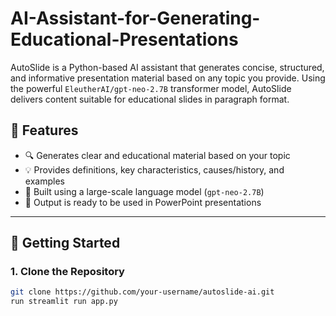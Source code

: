 # AI-Assistant-for-Generating-Educational-Presentations

AutoSlide is a Python-based AI assistant that generates concise, structured, and informative presentation material based on any topic you provide. Using the powerful `EleutherAI/gpt-neo-2.7B` transformer model, AutoSlide delivers content suitable for educational slides in paragraph format.

## 📌 Features

- 🔍 Generates clear and educational material based on your topic
- 💡 Provides definitions, key characteristics, causes/history, and examples
- 🧠 Built using a large-scale language model (`gpt-neo-2.7B`)
- 📝 Output is ready to be used in PowerPoint presentations

---

## 🚀 Getting Started

### 1. Clone the Repository

```bash
git clone https://github.com/your-username/autoslide-ai.git
run streamlit run app.py
